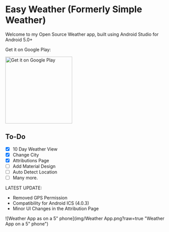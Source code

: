 # Easy Weather (Formerly Simple Weather)

Welcome to my Open Source Weather app, built using Android Studio for Android 5.0+

Get it on Google Play:

<a href='https://play.google.com/store/apps/details?id=com.a5corp.weather'><img alt='Get it on Google Play' src='https://play.google.com/intl/en_us/badges/images/generic/en_badge_web_generic.png' width='210' heigh='80'/></a>

## To-Do

- [x] 10 Day Weather View
- [x] Change City
- [x] Attributions Page
- [ ] Add Material Design
- [ ] Auto Detect Location
- [ ] Many more.

LATEST UPDATE:
- Removed GPS Permission
- Compatibility for Android ICS (4.0.3)
- Minor UI Changes in the Attribution Page

![Weather App as on a 5" phone](img/Weather App.png?raw=true "Weather App on a 5\" phone")
